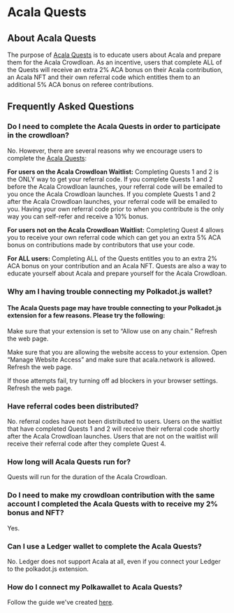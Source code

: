 # Acala Quests

## About Acala Quests&#x20;

The purpose of [Acala Quests](https://acala.network/acala/quests) is to educate users about Acala and prepare them for the Acala Crowdloan. As an incentive, users that complete ALL of the Quests will receive an extra 2% ACA bonus on their Acala contribution, an Acala NFT and their own referral code which entitles them to an additional 5% ACA bonus on referee contributions.

## Frequently Asked Questions

### Do I need to complete the Acala Quests in order to participate in the crowdloan?&#x20;

No. However, there are several reasons why we encourage users to complete the [Acala Quests](https://acala.network/acala/quests):&#x20;

**For users on the Acala Crowdloan Waitlist:** Completing Quests 1 and 2 is the ONLY way to get your referral code. If you complete Quests 1 and 2 before the Acala Crowdloan launches, your referral code will be emailed to you once the Acala Crowdloan launches. If you complete Quests 1 and 2 after the Acala Crowdloan launches, your referral code will be emailed to you. Having your own referral code prior to when you contribute is the only way you can self-refer and receive a 10% bonus.&#x20;

**For users not on the Acala Crowdloan Waitlist:** Completing Quest 4 allows you to receive your own referral code which can get you an extra 5% ACA bonus on contributions made by contributors that use your code.&#x20;

**For ALL users:** Completing ALL of the Quests entitles you to an extra 2% ACA bonus on your contribution and an Acala NFT. Quests are also a way to educate yourself about Acala and prepare yourself for the Acala Crowdloan.

### Why am I having trouble connecting my Polkadot.js wallet?

#### The Acala Quests page may have trouble connecting to your Polkadot.js extension for a few reasons. Please try the following:

Make sure that your extension is set to “Allow use on any chain.” Refresh the web page.

Make sure that you are allowing the website access to your extension. Open “Manage Website Access” and make sure that acala.network is allowed. Refresh the web page.

If those attempts fail, try turning off ad blockers in your browser settings. Refresh the web page.

### Have referral codes been distributed?

No. referral codes have not been distributed to users. Users on the waitlist that have completed Quests 1 and 2 will receive their referral code shortly after the Acala Crowdloan launches. Users that are not on the waitlist will receive their referral code after they complete Quest 4.

### How long will Acala Quests run for?

Quests will run for the duration of the Acala Crowdloan.

### Do I need to make my crowdloan contribution with the same account I completed the Acala Quests with to receive my 2% bonus and NFT?&#x20;

Yes.

### Can I use a Ledger wallet to complete the Acala Quests?&#x20;

No. Ledger does not support Acala at all, even if you connect your Ledger to the polkadot.js extension.

### How do I connect my Polkawallet to Acala Quests?

Follow the guide we've created [here](https://wiki.acala.network/acala/acala-crowdloan/acala-quests/attaching-polkawallet-to-polkadot.js-extension).

